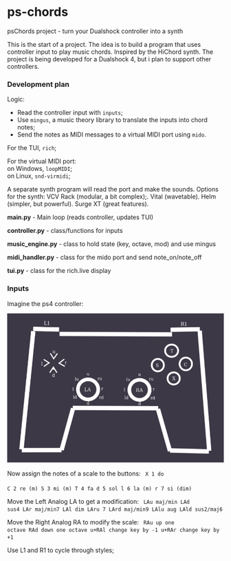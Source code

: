 # ps-chords
psChords project - turn your Dualshock controller into a synth

This is the start of a project. The idea is to build a program that uses controller input to play music chords. Inspired by the HiChord synth.
The project is being developed for a Dualshock 4, but i plan to support other controllers.

### Development plan

Logic:
- Read the controller input with ```inputs```;
- Use ```mingus```, a music theory library to translate the inputs into chord notes;
- Send the notes as MIDI messages to a virtual MIDI port using ```mido```.

For the TUI, ```rich```;

For the virtual MIDI port: <br>
on Windows, ```loopMIDI```; <br>
on Linux, ```snd-virmidi```; <br>

A separate synth program will read the port and make the sounds. Options for the synth: 
VCV Rack (modular, a bit complex);.
Vital (wavetable).
Helm (simpler, but powerful).
Surge XT (great features).

**main.py** - Main loop (reads controller, updates TUI)

**controller.py** - class/functions for inputs

**music_engine.py** - class to hold state (key, octave, mod) and use mingus

**midi_handler.py** - class for the mido port and send note_on/note_off

**tui.py** - class for the rich.live display

### Inputs
Imagine the ps4 controller:

<img width="600" alt="ps4 controller representation" src="/controllerDrawing.png">


Now assign the notes of a scale to the buttons:
<code>
X 1  do  
C 2  re  (m)
S 3  mi  (m)
T 4  fa
d 5  sol
l 6  la  (m)
r 7  si  (dim)
</code>

Move the Left Analog LA to get a modification:
<code>
LAu   maj/min
LAd   sus4
LAr   maj/min7
LAl   dim
LAru  7
LArd  maj/min9
LAlu  aug
LAld  sus2/maj6
</code>

Move the Right Analog RA to modify the scale:
<code>
RAu    up one octave
RAd    down one octave
u+RAl  change key by -1
u+RAr  change key by +1
</code>

Use L1 and R1 to cycle through styles;
